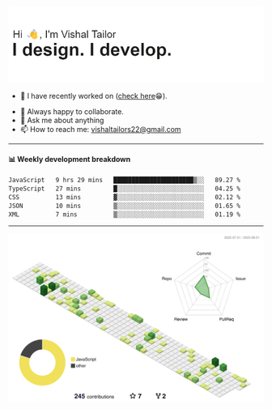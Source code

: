 ![Hi, I'm Vishal Tailor. I design. I develop.](https://github.com/vishaltailors/vishaltailors/blob/main/header.png?raw=true)

- 🔭 I have recently worked on ([check here](https://vishaltailor.com)😁).
<!-- - 🎦 Currently watching: JavaScript: The Hard Parts By Will Sentance. -->
- 👯 Always happy to collaborate.
- 💬 Ask me about anything
- 📫 How to reach me: <a href="mailto:vishaltailors22@gmail.com">vishaltailors22@gmail.com</a>

<hr /> 
<h4>📊 Weekly development breakdown</h4>
<!--START_SECTION:waka-->

```txt
JavaScript   9 hrs 29 mins   ██████████████████████▒░░   89.27 %
TypeScript   27 mins         █░░░░░░░░░░░░░░░░░░░░░░░░   04.25 %
CSS          13 mins         ▓░░░░░░░░░░░░░░░░░░░░░░░░   02.12 %
JSON         10 mins         ▒░░░░░░░░░░░░░░░░░░░░░░░░   01.65 %
XML          7 mins          ▒░░░░░░░░░░░░░░░░░░░░░░░░   01.19 %
```

<!--END_SECTION:waka-->
<hr /> 

![](./profile-3d-contrib/profile-green-animate.svg)
